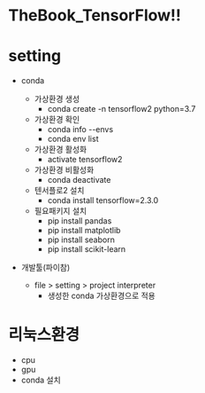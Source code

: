 # TheBook_TensorFlow!!

# setting

- conda 
    - 가상환경 생성
        - conda create -n tensorflow2 python=3.7
    - 가상환경 확인
        - conda info --envs
        - conda env list
    - 가상환경 활성화
        - activate tensorflow2
    - 가상환경 비활성화
        - conda deactivate
    - 텐서플로2 설치
        - conda install tensorflow=2.3.0
    - 필요패키지 설치
        - pip install pandas
        - pip install matplotlib
        - pip install seaborn
        - pip install scikit-learn

- 개발툴(파이참)
    - file > setting > project interpreter
        - 생성한 conda 가상환경으로 적용


# 리눅스환경
- cpu
- gpu
- conda 설치

